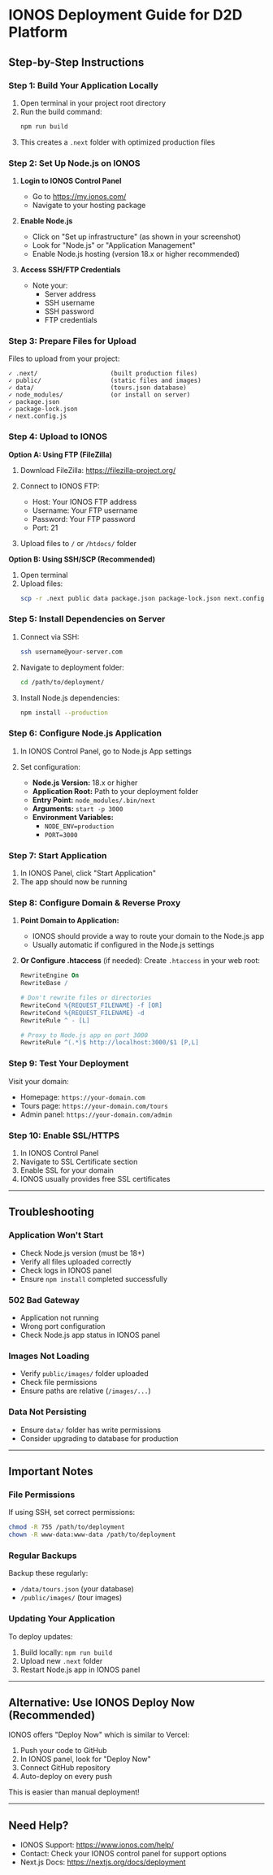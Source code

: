 # IONOS Deployment Guide for D2D Platform

## Step-by-Step Instructions

### Step 1: Build Your Application Locally

1. Open terminal in your project root directory
2. Run the build command:
   ```bash
   npm run build
   ```
3. This creates a `.next` folder with optimized production files

### Step 2: Set Up Node.js on IONOS

1. **Login to IONOS Control Panel**
   - Go to https://my.ionos.com/
   - Navigate to your hosting package

2. **Enable Node.js**
   - Click on "Set up infrastructure" (as shown in your screenshot)
   - Look for "Node.js" or "Application Management"
   - Enable Node.js hosting (version 18.x or higher recommended)

3. **Access SSH/FTP Credentials**
   - Note your:
     - Server address
     - SSH username
     - SSH password
     - FTP credentials

### Step 3: Prepare Files for Upload

Files to upload from your project:
```
✓ .next/                    (built production files)
✓ public/                   (static files and images)
✓ data/                     (tours.json database)
✓ node_modules/             (or install on server)
✓ package.json
✓ package-lock.json
✓ next.config.js
```

### Step 4: Upload to IONOS

**Option A: Using FTP (FileZilla)**

1. Download FileZilla: https://filezilla-project.org/
2. Connect to IONOS FTP:
   - Host: Your IONOS FTP address
   - Username: Your FTP username
   - Password: Your FTP password
   - Port: 21

3. Upload files to `/` or `/htdocs/` folder

**Option B: Using SSH/SCP (Recommended)**

1. Open terminal
2. Upload files:
   ```bash
   scp -r .next public data package.json package-lock.json next.config.js username@your-server.com:/path/to/deployment/
   ```

### Step 5: Install Dependencies on Server

1. Connect via SSH:
   ```bash
   ssh username@your-server.com
   ```

2. Navigate to deployment folder:
   ```bash
   cd /path/to/deployment/
   ```

3. Install Node.js dependencies:
   ```bash
   npm install --production
   ```

### Step 6: Configure Node.js Application

1. In IONOS Control Panel, go to Node.js App settings

2. Set configuration:
   - **Node.js Version:** 18.x or higher
   - **Application Root:** Path to your deployment folder
   - **Entry Point:** `node_modules/.bin/next`
   - **Arguments:** `start -p 3000`
   - **Environment Variables:**
     - `NODE_ENV=production`
     - `PORT=3000`

### Step 7: Start Application

1. In IONOS Panel, click "Start Application"
2. The app should now be running

### Step 8: Configure Domain & Reverse Proxy

1. **Point Domain to Application:**
   - IONOS should provide a way to route your domain to the Node.js app
   - Usually automatic if configured in the Node.js settings

2. **Or Configure .htaccess** (if needed):
   Create `.htaccess` in your web root:
   ```apache
   RewriteEngine On
   RewriteBase /

   # Don't rewrite files or directories
   RewriteCond %{REQUEST_FILENAME} -f [OR]
   RewriteCond %{REQUEST_FILENAME} -d
   RewriteRule ^ - [L]

   # Proxy to Node.js app on port 3000
   RewriteRule ^(.*)$ http://localhost:3000/$1 [P,L]
   ```

### Step 9: Test Your Deployment

Visit your domain:
- Homepage: `https://your-domain.com`
- Tours page: `https://your-domain.com/tours`
- Admin panel: `https://your-domain.com/admin`

### Step 10: Enable SSL/HTTPS

1. In IONOS Control Panel
2. Navigate to SSL Certificate section
3. Enable SSL for your domain
4. IONOS usually provides free SSL certificates

---

## Troubleshooting

### Application Won't Start
- Check Node.js version (must be 18+)
- Verify all files uploaded correctly
- Check logs in IONOS panel
- Ensure `npm install` completed successfully

### 502 Bad Gateway
- Application not running
- Wrong port configuration
- Check Node.js app status in IONOS panel

### Images Not Loading
- Verify `public/images/` folder uploaded
- Check file permissions
- Ensure paths are relative (`/images/...`)

### Data Not Persisting
- Ensure `data/` folder has write permissions
- Consider upgrading to database for production

---

## Important Notes

### File Permissions
If using SSH, set correct permissions:
```bash
chmod -R 755 /path/to/deployment
chown -R www-data:www-data /path/to/deployment
```

### Regular Backups
Backup these regularly:
- `/data/tours.json` (your database)
- `/public/images/` (tour images)

### Updating Your Application
To deploy updates:
1. Build locally: `npm run build`
2. Upload new `.next` folder
3. Restart Node.js app in IONOS panel

---

## Alternative: Use IONOS Deploy Now (Recommended)

IONOS offers "Deploy Now" which is similar to Vercel:

1. Push your code to GitHub
2. In IONOS panel, look for "Deploy Now"
3. Connect GitHub repository
4. Auto-deploy on every push

This is easier than manual deployment!

---

## Need Help?

- IONOS Support: https://www.ionos.com/help/
- Contact: Check your IONOS control panel for support options
- Next.js Docs: https://nextjs.org/docs/deployment

